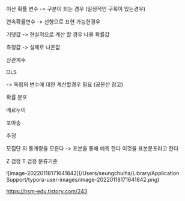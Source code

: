 

이산 확률 변수 -> 구분이 되는 경우 (일정적인 구획이 있는경우)

연속확률변수 -> 선형으로 표현 가능한경우



기댓값 -> 현실적으로 계산 할 경우 나올 확률값 

측정값 -> 실제로 나온값



상관계수 

OLS



-> 독립의 변수에 대한 계산할경우 필요 (공분산 참고)



확률 분포



베르누이



포아송



추정



모집단 의 통계량을 모른다 -> 표본을 통해 예측 한다 이것을 표본분포라고 한다



Z 검정 T 검정 분류기준

![image-20220118171641842](/Users/seungchulha/Library/Application Support/typora-user-images/image-20220118171641842.png)

https://hsm-edu.tistory.com/243
